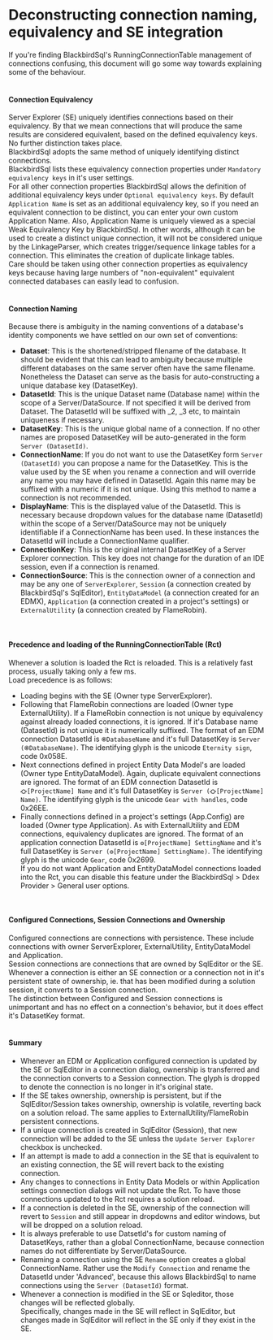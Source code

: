 # Deconstructing connection naming, equivalency and SE integration

If you're finding BlackbirdSql's RunningConnectionTable management of connections confusing, this document will go some way towards explaining some of the behaviour.
</br></br>

#### Connection Equivalency
Server Explorer (SE) uniquely identifies connections based on their equivalency. By that we mean connections that will produce the same results are considered equivalent, based on the defined equivalency keys. No further distinction takes place.</br>
BlackbirdSql adopts the same method of uniquely identifying distinct connections.</br>
BlackbirdSql lists these equivalency connection properties under `Mandatory equivalency keys` in it's user settings.</br>
For all other connection properties BlackbirdSql allows the definition of additional equivalency keys under `Optional equivalency keys`. By default `Application Name` is set as an additional equivalency key, so if you need an equivalent connection to be distinct, you can enter your own custom Application Name. Also, Application Name is uniquely viewed as a special Weak Equivalency Key by BlackbirdSql. In other words, although it can be used to create a distinct unique connection, it will not be considered unique by the LinkageParser, which creates trigger/sequence linkage tables for a connection. This eliminates the creation of duplicate linkage tables.</br>
Care should be taken using other connection properties as equivalency keys because having large numbers of "non-equivalent" equivalent connected databases can easily lead to confusion.</br>
</br>

#### Connection Naming
Because there is ambiguity in the naming conventions of a database's identity components we have settled on our own set of conventions:
* __Dataset__: This is the shortened/stripped filename of the database. It should be evident that this can lead to ambiguity because multiple different databases on the same server often have the same filename. Nonetheless the Dataset can serve as the basis for auto-constructing a unique database key (DatasetKey).
* __DatasetId__: This is the unique Dataset name (Database name) within the scope of a Server/DataSource. If not specified it will be derived from Dataset. The DatasetId will be suffixed with _2, _3 etc, to maintain uniqueness if necessary.
* __DatasetKey__: This is the unique global name of a connection. If no other names are proposed DatasetKey will be auto-generated in the form `Server (DatasetId)`.
* __ConnectionName__: If you do not want to use the DatasetKey form `Server (DatasetId)` you can propose a name for the DatasetKey. This is the value used by the SE when you rename a connection and will override any name you may have defined in DatasetId. Again this name may be suffixed with a numeric if it is not unique. Using this method to name a connection is not recommended.
* __DisplayName__: This is the displayed value of the DatasetId. This is necessary because dropdown values for the database name (DatasetId) within the scope of a Server/DataSource may not be uniquely identifiable if a ConnectionName has been used. In these instances the DatasetId will include a ConnectionName qualifier.
* __ConnectionKey__: This is the original internal DatasetKey of a Server Explorer connection. This key does not change for the duration of an IDE session, even if a connection is renamed.
* __ConnectionSource__: This is the connection owner of a connection and may be any one of `ServerExplorer`, `Session` (a connection created by BlackbirdSql's SqlEditor), `EntityDataModel` (a connection created for an EDMX), `Application` (a connection created in a project's settings) or `ExternalUtility` (a connection created by FlameRobin).
</br>

#### Precedence and loading of the RunningConnectionTable (Rct)
Whenever a solution is loaded the Rct is reloaded. This is a relatively fast process, usually taking only a few ms.</br>
Load precedence is as follows:
* Loading begins with the SE (Owner type ServerExplorer).
* Following that FlameRobin connections are loaded (Owner type ExternalUtility). If a FlameRobin connection is not unique by equivalency against already loaded connections, it is ignored. If it's Database name (DatasetId) is not unique it is numerically suffixed. The format of an EDM connection DatasetId is `֎DatabaseName` and it's full DatasetKey is `Server (֎DatabaseName)`. The identifying glyph is the unicode `Eternity sign`, code 0x058E.
* Next connections defined in project Entity Data Model's are loaded (Owner type EntityDataModel). Again, duplicate equivalent connections are ignored. The format of an EDM connection DatasetId is `⛮[ProjectName] Name` and it's full DatasetKey is `Server (⛮[ProjectName] Name)`. The identifying glyph is the unicode `Gear with handles`, code 0x26EE.
* Finally connections defined in a project's settings (App.Config) are loaded (Owner type Application). As with ExternalUtility and EDM connections, equivalency duplicates are ignored. The format of an application connection DatasetId is `⚙[ProjectName] SettingName` and it's full DatasetKey is `Server (⚙[ProjectName] SettingName)`. The identifying glyph is the unicode `Gear`, code 0x2699.</br>
If you do not want Application and EntityDataModel connections loaded into the Rct, you can disable this feature under the BlackbirdSql > Ddex Provider > General user options.
</br>

#### Configured Connections, Session Connections and Ownership
Configured connections are connections with persistence. These include connections with owner ServerExplorer, ExternalUtility, EntityDataModel and Application.</br>
Session connections are connections that are owned by SqlEditor or the SE. Whenever a connection is either an SE connection or a connection not in it's persistent state of ownership, ie. that has been modified during a solution session, it converts to a Session connection.</br>
The distinction between Configured and Session connections is unimportant and has no effect on a connection's behavior, but it does effect it's DatasetKey format.
</br></br>

#### Summary
* Whenever an EDM or Application configured connection is updated by the SE or SqlEditor in a connection dialog, ownership is transferred and the connection converts to a Session connection. The glyph is dropped to denote the connection is no longer in it's original state.
* If the SE takes ownership, ownership is persistent, but if the SqlEditor/Session takes ownership, ownership is volatile, reverting back on a solution reload. The same applies to ExternalUtility/FlameRobin persistent connections.
* If a unique connection is created in SqlEditor (Session), that new connection will be added to the SE unless the `Update Server Explorer` checkbox is unchecked.
* If an attempt is made to add a connection in the SE that is equivalent to an existing connection, the SE will revert back to the existing connection.
* Any changes to connections in Entity Data Models or within Application settings connection dialogs will not update the Rct. To have those connections updated to the Rct requires a solution reload.
* If a connection is deleted in the SE, ownership of the connection will revert to `Session` and still appear in dropdowns and editor windows, but will be dropped on a solution reload.
* It is always preferable to use DatsetId's for custom naming of DatasetKeys, rather than a global ConnectionName, because connection names do not differentiate by Server/DataSource.
* Renaming a connection using the SE `Rename` option creates a global ConnectionName. Rather use the `Modify Connection` and rename the DatasetId under 'Advanced', because this allows BlackbirdSql to name connections using the `Server (DatasetId)` format.
* Whenever a connection is modified in the SE or Sqleditor, those changes will be reflected globally.</br>
Specifically, changes made in the SE will reflect in SqlEditor, but changes made in SqlEditor will reflect in the SE only if they exist in the SE.
